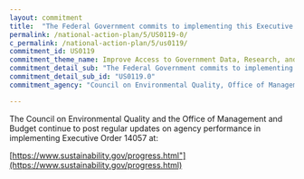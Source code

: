 ```yaml
---
layout: commitment
title:  "The Federal Government commits to implementing this Executive Order (14057 on Catalyzing Clean Energy Industries and Jobs Through Federal Sustainability) and making these annual reports, data, and scorecards measuring progress available to the public at http://www.sustainability.gov."
permalink: /national-action-plan/5/US0119-0/
c_permalink: /national-action-plan/5/us0119/
commitment_id: US0119
commitment_theme_name: Improve Access to Government Data, Research, and Information
commitment_detail_sub: "The Federal Government commits to implementing this Executive Order (14057 on Catalyzing Clean Energy Industries and Jobs Through Federal Sustainability) and making these annual reports, data, and scorecards measuring progress available to the public at http://www.sustainability.gov."
commitment_detail_sub_id: "US0119.0"
commitment_agency: "Council on Environmental Quality, Office of Management and Budget"

---
```


The Council on Environmental Quality and the Office of Management and Budget continue to post regular updates on agency performance in implementing Executive Order 14057 at: 

[https://www.sustainability.gov/progress.html"](https://www.sustainability.gov/progress.html)